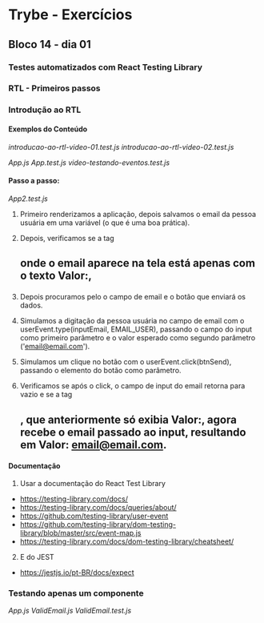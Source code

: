 # Trybe - Exercícios
## Bloco 14 - dia 01
### Testes automatizados com React Testing Library
### RTL - Primeiros passos

### Introdução ao RTL
#### Exemplos do Conteúdo

_introducao-ao-rtl-video-01.test.js_
_introducao-ao-rtl-video-02.test.js_

_App.js_
_App.test.js_
_video-testando-eventos.test.js_

#### Passo a passo:
_App2.test.js_

1. Primeiro renderizamos a aplicação, depois salvamos o email da pessoa usuária em uma variável (o que é uma boa prática).

2. Depois, verificamos se a tag <h2> onde o email aparece na tela está apenas com o texto Valor:,

3. Depois procuramos pelo o campo de email e o botão que enviará os dados.

4. Simulamos a digitação da pessoa usuária no campo de email com o userEvent.type(inputEmail, EMAIL_USER), passando o campo do input como primeiro parâmetro e o valor esperado como segundo parâmetro ('email@email.com').

5. Simulamos um clique no botão com o userEvent.click(btnSend), passando o elemento do botão como parâmetro.

6. Verificamos se após o click, o campo de input do email retorna para vazio e se a tag <h2>, que anteriormente só exibia Valor:, agora recebe o email passado ao input, resultando em Valor: email@email.com.

#### Documentação

1. Usar a documentação do React Test Library
- https://testing-library.com/docs/
- https://testing-library.com/docs/queries/about/
- https://github.com/testing-library/user-event
- https://github.com/testing-library/dom-testing-library/blob/master/src/event-map.js
- https://testing-library.com/docs/dom-testing-library/cheatsheet/
2. E do JEST
- https://jestjs.io/pt-BR/docs/expect

### Testando apenas um componente

_App.js_
_ValidEmail.js_
_ValidEmail.test.js_